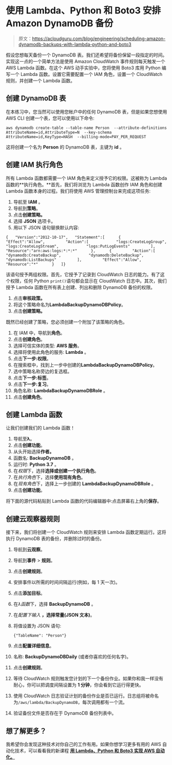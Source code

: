 # 使用 Lambda、Python 和 Boto3 安排 Amazon DynamoDB 备份

> 原文：<https://acloudguru.com/blog/engineering/scheduling-amazon-dynamodb-backups-with-lambda-python-and-boto3>

假设您想每天备份一个 DynamoDB 表。我们还希望将备份保留一段指定的时间。实现这一点的一个简单方法是使用 Amazon CloudWatch 事件规则每天触发一个 AWS Lambda 函数。在这个 AWS 动手实验中，您将使用 Boto3 库用 Python 编写一个 Lambda 函数。设置它需要配置一个 IAM 角色，设置一个 CloudWatch 规则，并创建一个 Lambda 函数。

## 创建 DynamoDB 表

在本练习中，您当然可以使用您帐户中的任何 DynamoDB 表，但是如果您想使用 AWS CLI 创建一个表，您可以使用以下命令:

```
aws dynamodb create-table --table-name Person  --attribute-definitions AttributeName=id,AttributeType=N  --key-schema AttributeName=id,KeyType=HASH  --billing-mode=PAY_PER_REQUEST
```

这将创建一个名为 **Person** 的 DynamoDB 表，主键为 **id** 。

## 创建 IAM 执行角色

所有 Lambda 函数都需要一个 IAM 角色来定义授予它的权限。这被称为 Lambda 函数的**执行角色。**首先，我们将浏览为 Lambda 函数创作 IAM 角色和创建 Lambda 函数本身的过程。我们将使用 AWS 管理控制台来完成这项任务:

1.  导航至 **IAM** 。
2.  导航到**策略**。
3.  点击**创建策略。**
4.  选择 **JSON** 选项卡。
5.  用以下 JSON 语句替换默认内容:

```
{   "Version":"2012-10-17",   "Statement":[      {         "Effect":"Allow",         "Action":[            "logs:CreateLogGroup",            "logs:CreateLogStream",            "logs:PutLogEvents"         ],         "Resource":"arn:aws:logs:*:*:*"      },      {         "Action":[            "dynamodb:CreateBackup",            "dynamodb:DeleteBackup",            "dynamodb:ListBackups"         ],         "Effect":"Allow",         "Resource":"*"      }   ]}
```

该语句授予两组权限。首先，它授予了记录到 CloudWatch 日志的能力。有了这个权限，任何 Python `print()`语句都会显示在 CloudWatch 日志中。其次，我们授予 Lambda 函数在所有表上创建、列出和删除 DynamoDB 备份的权限。

1.  点击**审核政策。**
2.  将这个策略命名为**LambdaBackupDynamoDBPolicy**。
3.  点击**创建策略。**

既然已经创建了策略，您必须创建一个附加了该策略的角色。

1.  在 IAM 中，导航到**角色**。
2.  点击**创建角色**。
3.  选择可信实体的类型: **AWS 服务**。
4.  选择将使用此角色的服务: **Lambda** 。
5.  点击**下一步:权限**。
6.  在搜索框中，找到上一步中创建的**LambdaBackupDynamoDBPolicy**。
7.  选中策略名称旁边的复选框。
8.  点击**下一步:标签**。
9.  点击**下一步:复习**。
10.  角色名称: **LambdaBackupDynamoDBRole** 。
11.  点击**创建角色**。

## 创建 Lambda 函数

让我们创建我们的 Lambda 函数！

1.  导航至**λ**。
2.  点击**创建功能**。
3.  从头开始选择**作者。**
4.  函数名: **BackupDynamoDB** 。
5.  运行时: **Python 3.7** 。
6.  在*权限*下，选择**选择或创建一个执行角色**。
7.  在*执行角色*下，选择**使用现有角色**。
8.  在*现有角色*下，选择上一步创建的 **LambdaBackupDynamoDBRole** 。
9.  点击**创建功能**。

将下面的源代码粘贴到 Lambda 函数的代码编辑器中:点击屏幕右上角的**保存**。

## 创建云观察器规则

接下来，我们将创建一个 CloudWatch 规则来安排 Lambda 函数定期运行。这将执行 DynamoDB 表的备份，并删除过时的备份。

1.  导航到**云观察**。
2.  导航到**事件** > **规则**。
3.  点击**创建规则**。
4.  安排事件以所需的时间间隔运行(例如，每 1 天一次)。
5.  点击**添加目标**。
6.  在*λ函数*下，选择 **BackupDynamoDB** 。
7.  在*配置下输入* **，**选择**常量(JSON 文本)**。
8.  将值设置为 JSON 语句:

    ```
    {"TableName": "Person"}
    ```

9.  点击**配置详细信息**。
10.  名称: **BackupDynamoDBDaily** (或者你喜欢的任何名字)。
11.  点击**创建规则**。
12.  等待 CloudWatch 规则触发您计划的下一个备份作业。如果你和我一样没有耐心，你可以把调度间隔设置为 **1 分钟**，你会看到它运行得更快。
13.  使用 CloudWatch 日志验证计划的备份作业是否已运行。日志组将被命名为`/aws/lambda/BackupDynamoDB`，每次调用都有一个流。
14.  验证备份文件是否存在于 DynamoDB 备份列表中。

## 想了解更多？

我希望你会发现这种技术对你自己的工作有用。如果你想学习更多有用的 AWS 自动化技术，可以看看我的新课程 [**用 Lambda、Python 和 Boto3 实现 AWS 自动化。**](https://linuxacademy.com/amazon-web-services/training/course/name/automating-aws-with-lambda-python-and-boto-3/)